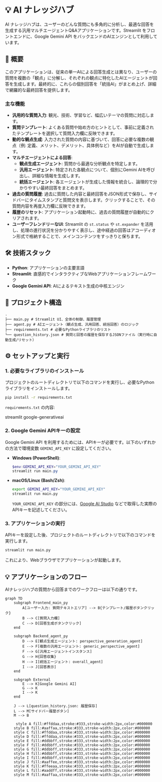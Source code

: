 # 💡 AI ナレッジハブ

AI ナレッジハブは、ユーザーのどんな質問にも多角的に分析し、最適な回答を生成する汎用マルチエージェントQ&Aアプリケーションです。Streamlit をフロントエンドに、Google Gemini API をバックエンドのAIエンジンとして利用しています。

## 🚀 概要

このアプリケーションは、従来の単一AIによる回答生成とは異なり、ユーザーの質問を複数の「観点」に分解し、それぞれの観点に特化したAIエージェントが回答を生成します。最終的に、これらの個別回答を「統括AI」がまとめ上げ、詳細で網羅的な最終回答を提供します。

### 主な機能

-   **汎用的な質問入力**: 観光、技術、学習など、幅広いテーマの質問に対応します。
-   **質問テンプレート**: よくある質問や始め方のヒントとして、事前に定義されたテンプレートを選択して質問入力欄に反映できます。
-   **動的な観点生成**: 入力された質問の内容に基づいて、回答に必要な複数の観点（例: 定義、メリット、デメリット、具体例など）をAIが自動で生成します。
-   **マルチエージェントによる回答**:
    -   **観点生成エージェント**: 質問から最適な分析観点を特定します。
    -   **汎用エージェント**: 特定された各観点について、個別にGemini AIを呼び出し、詳細な情報を生成します。
    -   **統括エージェント**: 各エージェントが生成した情報を統合し、論理的で分かりやすい最終回答をまとめます。
-   **過去の質問履歴**: 過去に質問した内容と最終回答をJSON形式で保存し、サイドバーにタイムスタンプと質問文を表示します。クリックすることで、その質問内容を再度入力欄に反映できます。
-   **履歴のリセット**: アプリケーション起動時に、過去の質問履歴が自動的にクリアされます。
-   **ユーザーフレンドリーなUI**: Streamlit の `st.status` や `st.expander` を活用し、処理の進行状況を分かりやすく表示し、途中経過の回答はアコーディオン形式で格納することで、メインコンテンツをすっきりと保ちます。

## 🛠️ 技術スタック

-   **Python**: アプリケーションの主要言語
-   **Streamlit**: 直感的でインタラクティブなWebアプリケーションフレームワーク
-   **Google Gemini API**: AIによるテキスト生成の中核エンジン

## 📂 プロジェクト構造

```
.
├── main.py # Streamlit UI、全体の制御、履歴管理
├── agent.py # AIエージェント（観点生成、汎用回答、統括回答）のロジック
├── requirements.txt # 必要なPythonライブラリのリスト
└── question_history.json # 質問と回答の履歴を保存するJSONファイル（実行時に自動生成/リセット）
```

## ⚙️ セットアップと実行

### 1. 必要なライブラリのインストール

プロジェクトのルートディレクトリで以下のコマンドを実行し、必要なPythonライブラリをインストールします。

```bash
pip install -r requirements.txt
```

`requirements.txt` の内容:

streamlit
google-generativeai

### 2. Google Gemini APIキーの設定

Google Gemini API を利用するためには、APIキーが必要です。以下のいずれかの方法で環境変数 `GEMINI_API_KEY` に設定してください。

-   **Windows (PowerShell)**:
    ```powershell
    $env:GEMINI_API_KEY="YOUR_GEMINI_API_KEY"
    streamlit run main.py
    ```
-   **macOS/Linux (Bash/Zsh)**:
    ```bash
    export GEMINI_API_KEY="YOUR_GEMINI_API_KEY"
    streamlit run main.py
    ```
    `YOUR_GEMINI_API_KEY` の部分には、[Google AI Studio](https://aistudio.google.com/) などで取得した実際のAPIキーを記述してください。

### 3. アプリケーションの実行

APIキーを設定した後、プロジェクトのルートディレクトリで以下のコマンドを実行します。

```bash
streamlit run main.py
```

これにより、Webブラウザでアプリケーションが起動します。

## 💡 アプリケーションのフロー

AIナレッジハブの質問から回答までのワークフローは以下の通りです。


```mermaid
graph TD
    subgraph Frontend_main_py
        A[ユーザー入力: 質問テキストエリア] --> B{テンプレート/履歴ボタンクリック}
        B --> C[質問入力欄]
        C --> D[回答生成ボタンクリック]
    end

    subgraph Backend_agent_py
        D --> E[観点生成エージェント: perspective_generation_agent]
        E --> F[複数の汎用エージェント: generic_perspective_agent]
        F --> G[汎用エージェントインスタンス]
        G --> H{回答収集}
        H --> I[統括エージェント: overall_agent]
        I --> J[回答表示]
    end

    subgraph External
        E --> K[Google Gemini AI]
        G --> K
        I --> K
    end

    J --> L[question_history.json: 履歴保存]
    L --> M[サイドバー履歴ボタン]
    M --> B

     style A fill:#ffddaa,stroke:#333,stroke-width:2px,color:#000000
    style B fill:#aaffaa,stroke:#333,stroke-width:2px,color:#000000
    style C fill:#ffddaa,stroke:#333,stroke-width:2px,color:#000000
    style D fill:#ffddaa,stroke:#333,stroke-width:2px,color:#000000
    style E fill:#ddbbff,stroke:#333,stroke-width:2px,color:#000000
    style F fill:#ddbbff,stroke:#333,stroke-width:2px,color:#000000
    style G fill:#ddbbff,stroke:#333,stroke-width:2px,color:#000000
    style H fill:#ddbbff,stroke:#333,stroke-width:2px,color:#000000
    style I fill:#ddbbff,stroke:#333,stroke-width:2px,color:#000000
    style J fill:#aaffee,stroke:#333,stroke-width:2px,color:#000000
    style K fill:#ffeeaa,stroke:#333,stroke-width:2px,color:#000000
    style L fill:#aaddff,stroke:#333,stroke-width:2px,color:#000000
    style M fill:#aaffaa,stroke:#333,stroke-width:2px,color:#000000
